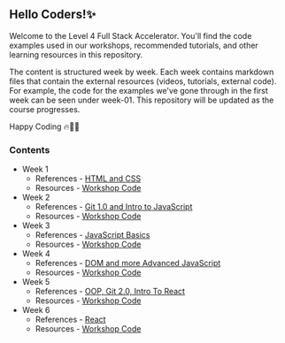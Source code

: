 ## Hello Coders!✨

Welcome to the Level 4 Full Stack Accelerator. You'll find the code examples used in our workshops, recommended tutorials, and other learning resources in this repository.

The content is structured week by week. Each week contains markdown files that contain the external resources (videos, tutorials, external code). For example, the code for the examples we've gone through in the first week can be seen under week-01. This repository will be updated as the course progresses.

Happy Coding 🔥🧑‍💻

### Contents

- Week 1
  - References - [HTML and CSS](week-01/README.md)
  - Resources - [Workshop Code](week-01)
- Week 2
  - References - [Git 1.0 and Intro to JavaScript](week-02/README.md)
  - Resources - [Workshop Code](week-02)
- Week 3
  - References - [JavaScript Basics](week-03/README.md)
  - Resources - [Workshop Code](week-03)
- Week 4
  - References - [DOM and more Advanced JavaScript](week-04/README.md)
  - Resources - [Workshop Code](week-04)
- Week 5
  - References - [OOP, Git 2.0, Intro To React](week-05/README.md)
  - Resources - [Workshop Code](week-05)
- Week 6
  - References - [React](week-06/README.md)
  - Resources - [Workshop Code](week-06)
  <!--
- Week 7
  - References - [More React and Material-UI](week-07/README.md)
  - Resources - [Workshop Code](week-07)
- Week 8
  - References - [Node.js](week-08/README.md)
  - Resources - [Workshop Code](week-08)
- Week 9
  - References - [More NodeJS](week-09/README.md)
  - Resources - [Workshop Code](week-09)
- Week 10
  - References - [Databases and MySQL](week-10/README.md)
  - Resources - [Workshop Code](week-10)
- Week 11
  - References - [Cryptography and CI/CD](week-11/README.md)
  - Resources - [Workshop Code](week-11)
- Week 12
  - References - [](week-12/README.md)
  - Resources - [Workshop Code](week-12) -->

